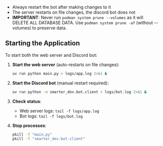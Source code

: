 - Always restart the bot after making changes to it
- The server restarts on file changes, the discord bot does not
- **IMPORTANT**: Never run `podman system prune --volumes` as it will DELETE ALL DATABASE DATA. Use `podman system prune -af` (without --volumes) to preserve data.

## Starting the Application

To start both the web server and Discord bot:

1. **Start the web server** (auto-restarts on file changes):
   ```bash
   uv run python main.py > logs/app.log 2>&1 &
   ```

2. **Start the Discord bot** (manual restart required):
   ```bash
   uv run python -m smarter_dev.bot.client > logs/bot.log 2>&1 &
   ```

3. **Check status**:
   - Web server logs: `tail -f logs/app.log`
   - Bot logs: `tail -f logs/bot.log`

4. **Stop processes**:
   ```bash
   pkill -f "main.py"
   pkill -f "smarter_dev.bot.client"
   ```
